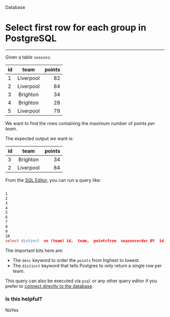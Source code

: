 Database

# Select first row for each group in PostgreSQL

* * *

Given a table `seasons`:

| id | team | points |
| --- | :-: | --: |
| 1 | Liverpool | 82 |
| 2 | Liverpool | 84 |
| 3 | Brighton | 34 |
| 4 | Brighton | 28 |
| 5 | Liverpool | 79 |

We want to find the rows containing the maximum number of points _per team_.

The expected output we want is:

| id | team | points |
| --- | :-: | --: |
| 3 | Brighton | 34 |
| 2 | Liverpool | 84 |

From the [SQL Editor](https://supabase.com/dashboard/project/_/sql), you can run a query like:

```flex

1
2
3
4
5
6
7
8
9
10
select distinct  on (team) id,  team,  pointsfrom  seasonsorder BY  id,  points desc,  team;
```

The important bits here are:

- The `desc` keyword to order the `points` from highest to lowest.
- The `distinct` keyword that tells Postgres to only return a single row per team.

This query can also be executed via `psql` or any other query editor if you prefer to [connect directly to the database](https://supabase.com/docs/guides/database/connecting-to-postgres#direct-connections).

### Is this helpful?

NoYes